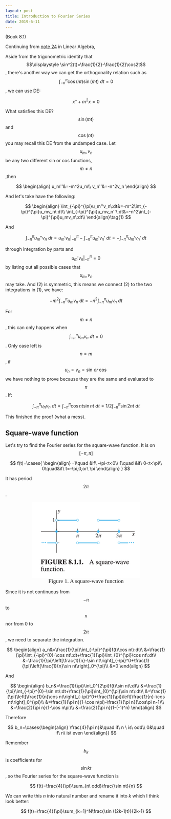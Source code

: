 ```yaml
---
layout: post
title: Introduction to Fourier Series
date: 2019-6-11
---
```


(Book 8.1)

Continuing from [note 24](../../linear_algebra/UnitII/24_markov_matrices_fourier_series) in Linear Algebra, 

Aside from the trigonometric identity that $$\displaystyle \sin^2(t)=\frac{1}{2}-\frac{1}{2}\cos2t$$, there's another way we can get the orthogonality relation such as $$\displaystyle \int_{-\pi}^{\pi}\cos(nt)\sin(mt)\:dt=0$$ , we can use DE:

$$
x''+m^2x=0
$$

What satisfies this DE? $$\sin(mt)$$ and $$\cos(nt)$$ you may recall this DE from the undamped case. Let $$u_m,v_n$$ be any two different sin or cos functions, $$m\neq n$$,then 

$$
\begin{align}
u_m''&=-m^2u_m\\
v_n''&=-n^2v_n
\end{align}
$$

And let's take have the following:

$$
\begin{align}
\int_{-\pi}^{\pi}u_m''v_n\:dt&=-m^2\int_{-\pi}^{\pi}u_mv_n\:dt\\
\int_{-\pi}^{\pi}u_mv_n''\:dt&=-n^2\int_{-\pi}^{\pi}u_mv_n\:dt\\
\end{align}\tag{1}
$$

And 

$$
\int_{-\pi}^{\pi}u_m''v_n\:dt=u_m'v_n\vert_{-\pi}^\pi-\int_{-\pi}^{\pi}u_m'v_n'\:dt=-\int_{-\pi}^{\pi}u_m'v_n'\:dt\tag{2}
$$

through integration by parts and $$u_m'v_n\vert_{-\pi}^\pi=0$$ by listing out all possible cases that $$u_m,v_n$$ may take. And (2) is symmetric, this means we connect (2) to the two integrations in (1), we have:

$$
-m^2\int_{-\pi}^{\pi}u_mv_n\:dt=-n^2\int_{-\pi}^{\pi}u_mv_n\:dt
$$

For $$m\neq n$$, this can only happens when $$\displaystyle \int_{-\pi}^{\pi}u_mv_n\:dt=0$$. Only case left is $$n=m$$, if $$u_n=v_n=\sin\, or\, \cos$$ we have nothing to prove because they are the same and evaluated to $$\pi$$. If:

$$
\int_{-\pi}^{\pi}u_nv_n\:dt=\int_{-\pi}^{\pi}\cos nt\sin nt\:dt=1/2\int_{-\pi}^{\pi}\sin 2nt\:dt
$$

This finished the proof (what a mess). 

## Square-wave function

Let's try to find the Fourier series for the square-wave function. It is on $$[-\pi,\pi]$$ 

$$
f(t)=\cases{
\begin{align}
-1\quad &if\ -\pi<t<0\\
1\quad &if\ 0<t<\pi\\
0\quad&if\ t=-\pi,0,or\ \pi
\end{align}
}
$$

It has period $$2\pi$$. 

<figure><img style="align-content: center; margin-left: auto; margin-right: auto; display: block;" src="../../assets/graph19.png">
  <figcaption style="text-align: center; font-family: MJXc-TeX-math-I,MJXc-TeX-math-Ix,MJXc-TeX-math-Iw; font-size: 1.1rem;">Figure 1. A square-wave function</figcaption>
</figure>

Since it is not continuous from $$-\pi$$ to $$\pi$$ nor from 0 to $$2\pi$$, we need to separate the integration. 

$$
\begin{align}
a_n&=\frac{1}{\pi}\int_{-\pi}^{\pi}f(t)\cos nt\:dt\\
&=\frac{1}{\pi}\int_{-\pi}^{0}-\cos nt\:dt+\frac{1}{\pi}\int_{0}^{\pi}\cos nt\:dt\\
&=\frac{1}{\pi}\left[\frac{1}{n}-\sin nt\right]_{-\pi}^0+\frac{1}{\pi}\left[\frac{1}{n}\sin nt\right]_0^{\pi}\\
&=0
\end{align}
$$

And 

$$
\begin{align}
b_n&=\frac{1}{\pi}\int_0^{2\pi}f(t)\sin nt\:dt\\
&=\frac{1}{\pi}\int_{-\pi}^{0}-\sin nt\:dt+\frac{1}{\pi}\int_{0}^{\pi}\sin nt\:dt\\
&=\frac{1}{\pi}\left[\frac{1}{n}\cos nt\right]_{-\pi}^0+\frac{1}{\pi}\left[\frac{1}{n}-\cos nt\right]_0^{\pi}\\
&=\frac{1}{\pi n}(1-\cos n\pi)-\frac{1}{\pi n}(\cos\pi n-1)\\
&=\frac{2}{\pi n}(1-\cos n\pi)\\
&=\frac{2}{\pi n}(1-(-1)^n)
\end{align}
$$

Therefore

$$
b_n=\cases{\begin{align}
\frac{4}{\pi n}&\quad if\ n \ is\ odd\\
0&\quad if\ n\ is\ even
\end{align}}
$$

Remember $$b_k$$ is coefficients for $$\sin kt$$, so the Fourier series for the square-wave function is

$$
f(t)=\frac{4}{\pi}\sum_{n\ odd}\frac{\sin nt}{n}
$$

We can write this $n$ into natural number and rename it into $k$ which I think look better:

$$
f(t)=\frac{4}{\pi}\sum_{k=1}^N\frac{\sin ((2k-1)t)}{2k-1}
$$

